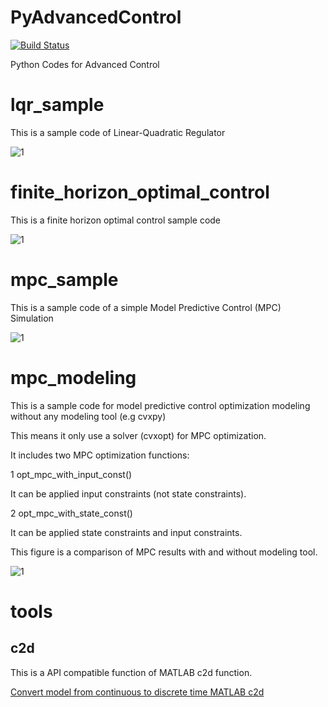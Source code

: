 # PyAdvancedControl

[![Build Status](https://travis-ci.org/AtsushiSakai/PyAdvancedControl.svg?branch=master)](https://travis-ci.org/AtsushiSakai/PyAdvancedControl)

Python Codes for Advanced Control

# lqr_sample

This is a sample code of Linear-Quadratic Regulator

![1](https://github.com/AtsushiSakai/PyAdvancedControl/blob/master/lqr_sample/result.png)

# finite_horizon_optimal_control

This is a finite horizon optimal control sample code

![1](https://github.com/AtsushiSakai/PyAdvancedControl/blob/master/finite_horizon_optimal_control/result.png)


# mpc_sample 

This is a sample code of a simple Model Predictive Control (MPC) Simulation

![1](https://github.com/AtsushiSakai/PyAdvancedControl/blob/master/mpc_sample/result.png)

# mpc_modeling 

This is a sample code for model predictive control optimization modeling without any modeling tool (e.g cvxpy)

This means it only use a solver (cvxopt) for MPC optimization.

It includes two MPC optimization functions:

1 opt_mpc_with_input_const()

It can be applied input constraints (not state constraints).

2 opt_mpc_with_state_const()

It can be applied state constraints and input constraints.

This figure is a comparison of MPC results with and without modeling tool.

![1](https://github.com/AtsushiSakai/PyAdvancedControl/blob/master/mpc_modeling/result.png)


# tools

## c2d

This is a API compatible function of MATLAB c2d function. 

[Convert model from continuous to discrete time MATLAB c2d](https://jp.mathworks.com/help/control/ref/c2d.html)

